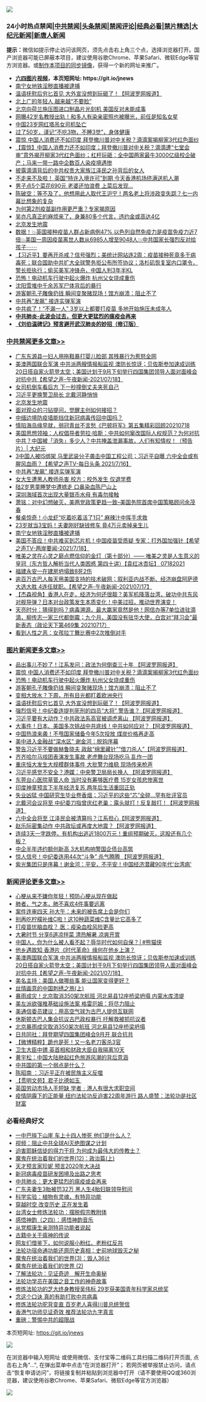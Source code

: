 ![](https://raw.githubusercontent.com/fqnews/bnews/master/64photo/fqnews-qr.jpg)

<div id="tt">
<h3>24小时热点禁闻|<a href="#%E4%B8%AD%E5%85%B1%E7%A6%81%E9%97%BB%E6%9B%B4%E5%A4%9A%E6%96%87%E7%AB%A0">中共禁闻</a>|<a href="#%E5%9B%BE%E7%89%87%E6%96%B0%E9%97%BB%E6%9B%B4%E5%A4%9A%E6%96%87%E7%AB%A0">头条禁闻</a>|<a href="#%E6%96%B0%E9%97%BB%E8%AF%84%E8%AE%BA%E6%9B%B4%E5%A4%9A%E6%96%87%E7%AB%A0">禁闻评论|<a href="#%E5%BF%85%E7%9C%8B%E7%BB%8F%E5%85%B8%E5%A5%BD%E6%96%87">经典必看|<a href="/video.md#%E7%A6%81%E7%89%87%E7%B2%BE%E9%80%89">禁片精选</a>|<a href="https://github.com/fqnews/djy/blob/master/gb/nf1351518.md#1">大纪元新闻</a>|<a href="https://github.com/fqnews/ntdtv/blob/master/gb/prog204.md#1">新唐人新闻</a></h3>
<div><b>提示：</b>微信如提示停止访问该网页，须先点击右上角三个点，选择浏览器打开。国产浏览器可能已屏蔽本项目，建议使用谷歌Chrome、苹果Safari、微软Edge等官方浏览器。或<a href="https://github.com/fqnews/bnews/blob/master/%E5%88%B6%E4%BD%9Cgit%E7%A6%81%E9%97%BB%E9%95%9C%E5%83%8F.md">制作本项目的同步镜像</a>，获得一个新的网址来推广。</div>
<ul>
<li><b><a href="http://d1.bdrive.tk/64.mp4" target="_blank">六四图片视频</a>，本页短网址: https://git.io/jnews</b></li>
<li><a href="/cbnews/20210719/1589685.md">南宁女地铁淫秽直播被逮捕</a></li>
<li><a href="/topimagenews/20210718/1589531.md">温语抚慰后穷匕首见 大外宣没想到玩砸了！【阿波罗网报道】</a></li>
<li><a href="/cnnews/20210719/1589775.md">北上广的年轻人 越来越“不要脸”</a></li>
<li><a href="/headline/20210718/1589620.md">北京向荷兰施压图进口制晶片光刻机 美国反对未能成事</a></li>
<li><a href="/yule/20210719/1589744.md">网曝42岁名教授出轨！和多人有染亲密照也被曝光，前任是知名女星</a></li>
<li><a href="/cnnews/20210719/1589781.md">中国23岁网红塔吊女司机坠亡</a></li>
<li><a href="/health/20210718/1589519.md">过了50岁，谨记“不吃3物，不睡3觉”，身体健康</a></li>
<li><a href="/topimagenews/20210719/1589755.md">震惊 中国人消费还不如印度 拜登撤川普对中关税？滴滴案揭柳家3代红色面纱</a></li>
<li><a href="/bannedvideo/20210718/1589617.md">【震惊】中国人消费力还不如印度；拜登撤川普对中关税？滴滴遭“七堂会审”意外揭开柳家3代红色面纱；杠杆玩砸：全中国两家最牛3000亿级校企破产；马来一带一路中企数百人染疫境遇惨</a></li>
<li><a href="/finance/20210719/1589709.md">披露滴滴背后的中共权贵大家族江泽民之孙背后的女人</a></li>
<li><a href="/comments/20210718/1589661.md">不走来不及啦！ 英国“特许入境许可”到期 今天香港机场挤满送机人潮</a></li>
<li><a href="/cnnews/20210719/1589797.md">男子点5个菜花690元 老婆还怕浪费 上菜后发现…</a></li>
<li><a href="/bannedvideo/20210718/1589586.md">陈破空：等不及了，他想用此人取代王沪宁！两名老上将涉政变失踪？七一内幕比想象的复杂</a></li>
<li><a href="/cnnews/20210719/1589767.md">为何第2剂疫苗副作用更严重？专家揭原因</a></li>
<li><a href="/yule/20210719/1589758.md">吴亦凡真正的麻烦来了，身兼80多个代言，违约金或高达4亿</a></li>
<li><a href="/cbnews/20210719/1589917.md">北京发生地震</a></li>
<li><a href="/bannedvideo/20210718/1589618.md">数据！💥英国接种疫苗人群占新病例47%,以色列自然免疫力是疫苗免疫力近7倍💥美国一周因疫苗离世人数从6985人增至9048人💥中共国家长强烈反对给孩子⋯⋯</a></li>
<li><a href="/bannedvideo/20210719/1589752.md">【习近平】要再开杀戒？信号强烈；美统计网站连2周：疫苗接种死竟多于病毒死；联合国助中共扩大全球警务拒公布所签协议；洛杉矶恢复室内口罩令，警长拒执行；偷买美军冲锋舟，中国人判3年半KL</a></li>
<li><a href="/topimagenews/20210719/1589727.md">恐怖！电动机车行驶中起火爆炸 杭州父女烧成重伤</a></li>
<li><a href="/lishi/20210719/1589790.md">沈阳雪堆中千余苏军尸体背后的暴行</a></li>
<li><a href="/topimagenews/20210719/1589716.md">游客朝孔子雕像扔钱 瞬间变聚赌现场！馆方崩溃：阻止不了</a></li>
<li><a href="/cbnews/20210719/1589795.md">中共再“发飙” 接连实弹军演</a></li>
<li><a href="/comments/20210719/1589802.md">中共疯了！“不漏一人” 3岁以上都要打疫苗 多地开始施压未成年人</a></li>
<li><b><a href="/comments/20200211/1275071.md" target="_blank">中共肺炎-此波会过去，但更大更猛烈的瘟疫会再来</a></b></li>
<li><b><a href="/comments/20200207/1272816.md" target="_blank">《刘伯温碑记》预言避开武汉肺炎的妙招（修订版）</a></b></li>
</ul>
</div>

<div class="catlist">
<h3><a href="/cbnews/" target="_blank">中共禁闻</a><span><a href="/cbnews/" target="_blank" rel="nofollow">更多文章>></a></span></h3>
<ul>
<li><a href="/cbnews/20210719/1589978.md" target="_blank">广东东源县一妇人用拖鞋暴打婴儿脸部 其残暴行为惹怒全网</a></li>
<li><a href="/comments/20210719/1589959.md" target="_blank">美澳两国联合军演 中共派两艘情报船监视 澳防长惊讶；贝佐斯参加速成训练 20日搭自家火箭登太空；美国计划于9月下旬举行四国集团领导人面对面峰会对抗中共【希望之声-午夜新闻-2021/07/18】</a></li>
<li><a href="/cbnews/20210719/1589951.md" target="_blank">女司机倒车看后方 下一秒撞倒丈夫夹死自己</a></li>
<li><a href="/cbnews/20210719/1589925.md" target="_blank">习近平更换警卫局长 北戴河静悄悄</a></li>
<li><a href="/cbnews/20210719/1589917.md" target="_blank">北京发生地震</a></li>
<li><a href="/comments/20210719/1589816.md" target="_blank">面对观众的刁钻提问，觉醒主创如何接招？</a></li>
<li><a href="/cbnews/20210719/1589811.md" target="_blank">中缅边境防疫墙能挡住新冠病毒传回中国吗？</a></li>
<li><a href="/comments/20210719/1589810.md" target="_blank">情陷海岛缘早就，弱冠青丝不言愁《巴顿将军》第五集精彩回顾20210718</a></li>
<li><a href="/cbnews/20210719/1589807.md" target="_blank">美国思想领袖：人权倡导者劳拉‧哈斯：中共如何窜改国际人权规范？为何对抗中共？中国被「消失」多少人？中共掩盖泄漏事故，人们有知情权！（预告片）| 大纪元</a></li>
<li><a href="/comments/20210719/1589805.md" target="_blank">3中国人被IS绑架 马里武装分子袭击中国工程公司；习近平自曝 六中全会或有腥风血雨？【希望之声TV-每日头条 2021/7/16】</a></li>
<li><a href="/cbnews/20210719/1589795.md" target="_blank">中共再“发飙” 接连实弹军演</a></li>
<li><a href="/cbnews/20210719/1589794.md" target="_blank">女大生遭黑人教师杀害 校方：校外发生 仅退学费</a></li>
<li><a href="/cbnews/20210719/1589780.md" target="_blank">陆2岁男童睡梦中遭掳走 口鼻染血陈尸山上</a></li>
<li><a href="/cbnews/20210719/1589756.md" target="_blank">深圳海域首次出现大量银币水母 有毒勿接触</a></li>
<li><a href="/cbnews/20210719/1589754.md" target="_blank">萧铭：对中幻想破灭，美两党政策更趋一致–美国务院首席中国策略顾问余茂春</a></li>
<li><a href="/cbnews/20210719/1589728.md" target="_blank">餐桌惊奇！小龙虾“吃着吃着活了1只” 麻辣汁中挥手求救</a></li>
<li><a href="/cbnews/20210719/1589717.md" target="_blank">23岁就当3宝妈！夫妻刚好缺钱修车 竟4万元卖掉亲生儿</a></li>
<li><a href="/cbnews/20210719/1589685.md" target="_blank">南宁女地铁淫秽直播被逮捕</a></li>
<li><a href="/comments/20210718/1589627.md" target="_blank">美国不答应！中共难买到芯片机！中国疫苗受质疑 专家：打外国加强针【希望之声TV-两岸要闻-2021/7/18】</a></li>
<li><a href="/comments/20210718/1589532.md" target="_blank">唯美之灵在心灵之巅点燃信仰的金灯（第十部分）—— 唯美之灵是人生意义的皇冠（东方哲人解析当代人类困惑  第四十讲）【袁红冰杏坛】 07182021</a></li>
<li><a href="/cbnews/20210718/1589517.md" target="_blank">福建永安一在建房坍塌致8死2伤</a></li>
<li><a href="/comments/20210718/1589468.md" target="_blank">逾百万古巴人每天用美国支持的技术破网；叙利亚内战不断、经济崩盘阿萨德大选大胜 4连任就职。【希望之声-午夜新闻-2021/07/17】</a></li>
<li><a href="/comments/20210718/1589411.md" target="_blank">【杰森视角】香港人在走，经济为何还很靓？美军机降落台湾，破功中共东风对舰导弹？日本对台政策发生本质变化！中美过招，推动世界演变！</a></li>
<li><a href="/cbnews/20210718/1589361.md" target="_blank">天亮时分：猜得到吗？病毒溯源，最大赢家竟然是他！网信办等7单位进驻滴滴，柳传志一家三代都倒霉；九个月，美国没有驻华大使，白宫对“拜习会”最新表态（政论天下第469集 20210717）</a></li>
<li><a href="/cbnews/20210718/1589309.md" target="_blank">看到人性之恶：女孩拉丁舞比赛中2次推倒对手</a></li>

</ul>
</div>
<div class="catlist">
<h3><a href="/topimagenews/" target="_blank">图片新闻</a><span><a href="/topimagenews/" target="_blank" rel="nofollow">更多文章>></a></span></h3>
<ul>
<li><a href="/topimagenews/20210719/1589964.md" target="_blank">品出事儿不妙了！江系发问：政法为何倒查三十年 【阿波罗网报道】</a></li>
<li><a href="/topimagenews/20210719/1589755.md" target="_blank">震惊 中国人消费还不如印度 拜登撤川普对中关税？滴滴案揭柳家3代红色面纱</a></li>
<li><a href="/topimagenews/20210719/1589727.md" target="_blank">恐怖！电动机车行驶中起火爆炸 杭州父女烧成重伤</a></li>
<li><a href="/topimagenews/20210719/1589716.md" target="_blank">游客朝孔子雕像扔钱 瞬间变聚赌现场！馆方崩溃：阻止不了</a></li>
<li><a href="/topimagenews/20210718/1589658.md" target="_blank">变相大放水？下周，所有目光都盯着欧洲央行</a></li>
<li><a href="/topimagenews/20210718/1589531.md" target="_blank">温语抚慰后穷匕首见 大外宣没想到玩砸了！【阿波罗网报道】</a></li>
<li><a href="/topimagenews/20210718/1589472.md" target="_blank">强烈信号！中纪委连提判死刑的四员“大将” 警告谁？【阿波罗网报道】</a></li>
<li><a href="/topimagenews/20210717/1588988.md" target="_blank">习近平要有大动作？中共政法系高官被调虎离山 【阿波罗网报道】</a></li>
<li><a href="/topimagenews/20210717/1588839.md" target="_blank">大事件！日本、美国多次挑战中共底线！中共如何应对？【阿波罗网报道】</a></li>
<li><a href="/topimagenews/20210717/1588653.md" target="_blank">中国热浪来袭！不甩国家储备今年5次投放 煤炭价格再走高</a></li>
<li><a href="/topimagenews/20210716/1587997.md" target="_blank">美中进入金融战“深水区” 谢金河：脱钩序幕</a></li>
<li><a href="/topimagenews/20210715/1587586.md" target="_blank">警告习近平不要做赫鲁晓夫 政敌“绵里藏针”“借刀杀人”【阿波罗网报道】</a></li>
<li><a href="/topimagenews/20210715/1587554.md" target="_blank">齐齐哈尔马戏团表演发生事故 老虎舞台现场吃马 乱作一团</a></li>
<li><a href="/topimagenews/20210715/1587536.md" target="_blank">重庆恒大发生大规模群体事件 大批警力维稳 现场传来枪声</a></li>
<li><a href="/topimagenews/20210715/1587502.md" target="_blank">习近平感觉不安全？港媒：中央警卫局局长换人 【阿波罗网报道】</a></li>
<li><a href="/topimagenews/20210715/1587324.md" target="_blank">东莞台心医院草菅人命 当时没有筹够医疗费 15岁女孩悲惨离世</a></li>
<li><a href="/topimagenews/20210715/1587248.md" target="_blank">印度神童预言下半年经济复苏 两年后生活重回正轨</a></li>
<li><a href="/topimagenews/20210714/1587052.md" target="_blank">失业凶猛 中国研究生毕业卷香烟；习近平的这些“芯”全碎&#8230;罕有批评官员</a></li>
<li><a href="/topimagenews/20210714/1586860.md" target="_blank">北戴河会议将至 中纪委刀指曾庆红老巢：露头就打！反复敲打！【阿波罗网报道】</a></li>
<li><a href="/topimagenews/20210713/1586149.md" target="_blank">六中全会将至 江泽民会被清算吗？江系担心【阿波罗网报道】</a></li>
<li><a href="/topimagenews/20210713/1586069.md" target="_blank">赵乐际密集动作 中共政坛或再度大地震？【阿波罗网报道】</a></li>
<li><a href="/topimagenews/20210713/1586042.md" target="_blank">连续3天一字跌停，有机构出逃近1800万元！重组预期破灭，这股还有几个板？</a></li>
<li><a href="/topimagenews/20210713/1585784.md" target="_blank">中企半年违约额创新高 3大机构响警国企债台高筑</a></li>
<li><a href="/topimagenews/20210712/1585372.md" target="_blank">惊人信号！中纪委连用44次“斗争” 杀气腾腾 【阿波罗网报道】</a></li>
<li><a href="/topimagenews/20210712/1585184.md" target="_blank">紫光集团只是序幕！谢金河：平安，不平安！中国经济潜藏90年代‘台湾病’</a></li>

</ul>
</div>
<div class="catlist">
<h3><a href="/comments/" target="_blank">新闻评论</a><span><a href="/comments/" target="_blank" rel="nofollow">更多文章>></a></span></h3>
<ul>
<li><a href="/comments/20210719/1590027.md" target="_blank">心梗从来不嫌你年轻！预防心梗从现在做起</a></li>
<li><a href="/comments/20210719/1590026.md" target="_blank">肺者，气之本，肺不喜欢4件事要远离</a></li>
<li><a href="/comments/20210719/1590014.md" target="_blank">案件连审四天 孙大午：未来的被告席上会是你们</a></li>
<li><a href="/comments/20210719/1590013.md" target="_blank">别再吃柠檬补维C啦！这10种蔬菜维C含量比它高多了</a></li>
<li><a href="/comments/20210719/1590012.md" target="_blank">打疫苗忧脑血栓？ 医：疫染血栓风险更高</a></li>
<li><a href="/comments/20210719/1590011.md" target="_blank">大暑时节 分享6道凉拌菜 清热解暑 凉爽开胃</a></li>
<li><a href="/comments/20210719/1589968.md" target="_blank">中国人，你为什么被人看不起？辱华时代如何自保？│#熊猫侠</a></li>
<li><a href="/comments/20210719/1589963.md" target="_blank">他乡遇故知 香港片《时代革命》缘何在他乡上演？</a></li>
<li><a href="/comments/20210719/1589959.md" target="_blank">美澳两国联合军演 中共派两艘情报船监视 澳防长惊讶；贝佐斯参加速成训练 20日搭自家火箭登太空；美国计划于9月下旬举行四国集团领导人面对面峰会对抗中共【希望之声-午夜新闻-2021/07/18】</a></li>
<li><a href="/comments/20210719/1589955.md" target="_blank">美名主持：美国人做哪些事 能让国家变得更好？</a></li>
<li><a href="/comments/20210719/1589954.md" target="_blank">丝情画意的中国刺绣之旅(上)</a></li>
<li><a href="/comments/20210719/1589946.md" target="_blank">暴雨成灾！北京取消350架次航班 河北易县12座桥梁坍塌 内蒙水库溃堤</a></li>
<li><a href="/comments/20210719/1589935.md" target="_blank">美左派欲强推基础设施法案 格雷厄姆：将尽力阻止</a></li>
<li><a href="/comments/20210719/1589927.md" target="_blank">美通信委员建议：用高空气球为古巴人提供互联网</a></li>
<li><a href="/comments/20210719/1589926.md" target="_blank">休斯顿古巴人集会抗议古巴政权暴行 吁解救被抓抗议者</a></li>
<li><a href="/comments/20210719/1589916.md" target="_blank">北京暴雨成灾取消350架次航班 河北易县12座桥梁坍塌</a></li>
<li><a href="/comments/20210719/1589905.md" target="_blank">日共同社：拜登期望四国集团峰会9月开 联合抗共</a></li>
<li><a href="/comments/20210719/1589903.md" target="_blank">【微博精粹】跪也是死！又一名老刀客杀3官</a></li>
<li><a href="/comments/20210719/1589889.md" target="_blank">卫生大臣中镖 英首相和财政大臣自我隔离10天</a></li>
<li><a href="/comments/20210719/1589885.md" target="_blank">黄宇松：中国大陆掀起红色旅游风潮的背后意涵</a></li>
<li><a href="/comments/20210719/1589884.md" target="_blank">中共国的第一个弱点是什么？</a></li>
<li><a href="/comments/20210719/1589883.md" target="_blank">陈昭南 ：习近平正在被民族主义反噬</a></li>
<li><a href="/comments/20210719/1589882.md" target="_blank">【贯明文苑】君子比德如玉 </a></li>
<li><a href="/comments/20210719/1589881.md" target="_blank">英国劳动市场人手短缺 学者﹕港人有很大求职空间</a></li>
<li><a href="/comments/20210719/1589880.md" target="_blank">疫情阴霾下的正能量 纽约法轮功反迫害22周年游行 路人盛赞：法轮功是社区财富</a></li>

</ul>
</div>

<div class="catlist">
<h3>必看经典好文</h3>
<ul>
<li><a href="/cbnews/20200611/1343057.md" target="_blank">一中巴摔下山崖 车上十四人惨死 他们是什么人？</a></li>
<li><a href="/comments/20201221/1451945.md" target="_blank">视频：阻止中共全球AI灭绝图谋之计划</a></li>
<li><a href="/comments/20200622/1346846.md" target="_blank">迫害耶稣信徒的得力干将  为何成为最伟大的传教士？</a></li>
<li><a href="/topimagenews/20180601/951286.md" target="_blank">魔鬼在统治着我们的世界(12)：政治篇(上)</a></li>
<li><a href="/topimagenews/20200513/1327828.md" target="_blank">天才预言家珍妮 预言2020年大决战</a></li>
<li><a href="/comments/20200917/1029129.md" target="_blank">新冠病毒疫苗研发困境及出路之思考</a></li>
<li><a href="/comments/20200211/1275071.md" target="_blank">中共肺炎：更大更猛烈的瘟疫或会再来</a></li>
<li><a href="/cbnews/20200611/1343037.md" target="_blank">广东夫妻生3胎被罚32万 黑人生4胎妇联领导慰问</a></li>
<li><a href="/comments/20200605/783205.md" target="_blank">科学实验：植物有灵魂，有特异功能</a></li>
<li><a href="/comments/20200626/1259925.md" target="_blank">穿越时空 改变历史 正在发生着</a></li>
<li><a href="/cbnews/20200610/1342772.md" target="_blank">台湾女士修炼法轮功：摆脱假宗教附体</a></li>
<li><a href="/ganwu/20170705/787156.md" target="_blank">感悟神韵（之四）：感悟神韵音乐</a></li>
<li><a href="/comments/20210331/1516768.md" target="_blank">从党棍康生亲测特异功能者说起</a></li>
<li><a href="/ccpdope/20200531/1337409.md" target="_blank">古籍中关于瘟神的传说</a></li>
<li><a href="/comments/20200712/1359630.md" target="_blank">网友们借鉴下，如何说服小粉红、老粉红反共</a></li>
<li><a href="/tculture/20121025/73069.md" target="_blank">法轮功宿命通功能还原历史真相：史前地球毁灭之秘</a></li>
<li><a href="/topimagenews/20180521/945342.md" target="_blank">魔鬼在统治着我们的世界(3)：毁人36计</a></li>
<li><a href="/topimagenews/20180520/944940.md" target="_blank">魔鬼在统治着我们的世界 (2)</a></li>
<li><a href="/comments/20200307/1289968.md" target="_blank">了解法轮功：见证奇迹　解开生命奥秘</a></li>
<li><a href="/comments/20200511/1326751.md" target="_blank">法轮功学员在美国之音工作的神奇故事</a></li>
<li><a href="/comments/20190517/1129285.md" target="_blank">修炼法轮功的芝大终身教授吴伟标 29岁获美国青年科学家总统奖</a></li>
<li><a href="/comments/20200707/1357090.md" target="_blank">念这个口诀 真的有助打败中共病毒</a></li>
<li><a href="/comments/20210312/1502969.md" target="_blank">修炼法轮功驼背变直 百岁老人喜得川普总统贺信</a></li>
<li><a href="/comments/20200517/1330064.md" target="_blank">香港气功师见证奇效 推荐法轮功九字真言</a></li>
<li><a href="/comments/20200717/1362287.md" target="_blank">重磅：警惕中共的超限战</a></li>

</ul>
</div>

本页短网址: https://git.io/jnews

![](https://raw.githubusercontent.com/fqnews/bnews/master/64photo/fqnews-qr.jpg)

在浏览器中输入短网址 或使用微信、支付宝等二维码工具扫描二维码打开页面, 点击右上角"...", 在弹出菜单中点击“在浏览器打开”； 若网页被举报禁止访问，请点击“恢复申请访问”，将链接复制并粘贴到浏览器中打开（请不要使用QQ或360浏览器，建议使用谷歌Chrome、苹果Safari、微软Edge等官方浏览器）

![](https://raw.githubusercontent.com/fqnews/bnews/master/64photo/wx.jpg)